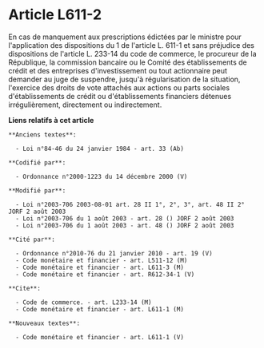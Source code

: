 # Article L611-2

En cas de manquement aux prescriptions édictées par le ministre pour l'application des dispositions du 1 de l'article L.
611-1 et sans préjudice des dispositions de l'article L. 233-14 du code de commerce, le procureur de la République, la
commission bancaire ou le Comité des établissements de crédit et des entreprises d'investissement ou tout actionnaire peut
demander au juge de suspendre, jusqu'à régularisation de la situation, l'exercice des droits de vote attachés aux actions ou
parts sociales d'établissements de crédit ou d'établissements financiers détenues irrégulièrement, directement ou
indirectement.

**Liens relatifs à cet article**

	**Anciens textes**:

	  - Loi n°84-46 du 24 janvier 1984 - art. 33 (Ab)

	**Codifié par**:

	  - Ordonnance n°2000-1223 du 14 décembre 2000 (V)

	**Modifié par**:

	  - Loi n°2003-706 2003-08-01 art. 28 II 1°, 2°, 3°, art. 48 II 2° JORF 2 août 2003
	  - Loi n°2003-706 du 1 août 2003 - art. 28 () JORF 2 août 2003
	  - Loi n°2003-706 du 1 août 2003 - art. 48 () JORF 2 août 2003

	**Cité par**:

	  - Ordonnance n°2010-76 du 21 janvier 2010 - art. 19 (V)
	  - Code monétaire et financier - art. L511-12 (M)
	  - Code monétaire et financier - art. L611-3 (M)
	  - Code monétaire et financier - art. R612-34-1 (V)

	**Cite**:

	  - Code de commerce. - art. L233-14 (M)
	  - Code monétaire et financier - art. L611-1 (M)

	**Nouveaux textes**:

	  - Code monétaire et financier - art. L611-1 (V)
